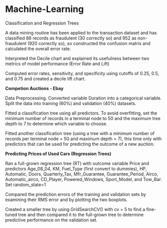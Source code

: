 # Machine-Learning
Classification and Regression Trees

A data mining routine has been applied to the transaction dataset and has classified 88 records as fraudulent (30 correctly so) and
952 as non-fraudulent (920 correctly so), so constructed the confusion matrix and calculated the overall error rate.

Interpreted the Decile chart and explained its usefulness between two metrics of model performance (Error Rate and Lift)

Computed error rates, sensitivity, and specificity using cutoffs of 0.25, 0.5, and 0.75 and created a decile lift chart.


**Competion Auctions - Ebay**

Data Preprocessing. Converted variable Duration into a categorical variable. Split the data into training (60%) and validation (40%) datasets.

Fitted a classification tree using all predictors. To avoid overfitting, set the minimum number of records in a terminal node to 50 and the maximum tree depth to 7 to determine which variable to choose.

Fitted another classification tree (using a tree with a minimum number of records per terminal node = 50 and maximum depth = 7), this time only with predictors that can be used for predicting the outcome of a new auction.


**Predicting Prices of Used Cars (Regression Trees)**

Ran a full-grown regression tree (RT) with outcome variable Price and predictors Age_08_04,
KM, Fuel_Type (first convert to dummies), HP, Automatic, Doors, Quarterly_Tax,
Mfr_Guarantee, Guarantee_Period, Airco, Automatic_airco, CD_Player, Powered_Windows,
Sport_Model, and Tow_Bar. Set random_state=1

Compared the prediction errors of the training and validation sets by examining their RMS
error and by plotting the two boxplots.

Created a smaller tree by using GridSearchCV() with cv = 5 to find a fine-tuned tree and then compared it to the full-grown tree to determine predictive performance on the validation set.
